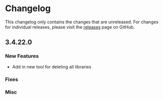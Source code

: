# Changelog

This changelog only contains the changes that are unreleased. For changes for individual releases, please visit the
[releases](https://github.com/ATLauncher/ATLauncher/releases) page on GitHub.

## 3.4.22.0

### New Features
- Add in new tool for deleting all libraries

### Fixes

### Misc
